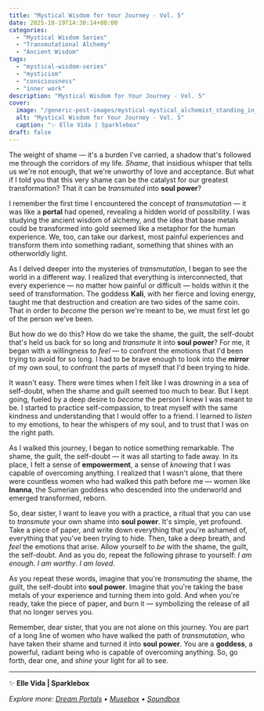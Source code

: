 ```yaml
---
title: "Mystical Wisdom for Your Journey - Vol. 5"
date: 2025-10-19T14:30:14+00:00
categories:
  - "Mystical Wisdom Series"
  - "Transmutational Alchemy"
  - "Ancient Wisdom"
tags:
  - "mystical-wisdom-series"
  - "mysticism"
  - "consciousness"
  - "inner work"
description: "Mystical Wisdom for Your Journey - Vol. 5"
cover:
  image: "/generic-post-images/mystical-mystical_alchemist_standing_in_a_warm_g_0_255f6b1d_1013.jpg"
  alt: "Mystical Wisdom for Your Journey - Vol. 5"
  caption: "✨ Elle Vida | Sparklebox"
draft: false
---
```


The weight of shame — it's a burden I've carried, a shadow that's followed me through the corridors of my life. *Shame*, that insidious whisper that tells us we're not enough, that we're unworthy of love and acceptance. But what if I told you that this very shame can be the catalyst for our greatest transformation? That it can be *transmuted* into **soul power**?

I remember the first time I encountered the concept of *transmutation* — it was like a **portal** had opened, revealing a hidden world of possibility. I was studying the ancient wisdom of alchemy, and the idea that base metals could be transformed into gold seemed like a metaphor for the human experience. We, too, can take our darkest, most painful experiences and transform them into something radiant, something that shines with an otherworldly light.

As I delved deeper into the mysteries of *transmutation*, I began to see the world in a different way. I realized that everything is interconnected, that every experience — no matter how painful or difficult — holds within it the seed of transformation. The goddess **Kali**, with her fierce and loving energy, taught me that destruction and creation are two sides of the same coin. That in order to *become* the person we're meant to be, we must first let go of the person we've been.

But how do we do this? How do we take the shame, the guilt, the self-doubt that's held us back for so long and *transmute* it into **soul power**? For me, it began with a willingness to *feel* — to confront the emotions that I'd been trying to avoid for so long. I had to be brave enough to look into the **mirror** of my own soul, to confront the parts of myself that I'd been trying to hide.

It wasn't easy. There were times when I felt like I was drowning in a sea of self-doubt, when the shame and guilt seemed too much to bear. But I kept going, fueled by a deep desire to *become* the person I knew I was meant to be. I started to practice self-compassion, to treat myself with the same kindness and understanding that I would offer to a friend. I learned to *listen* to my emotions, to hear the whispers of my soul, and to trust that I was on the right path.

As I walked this journey, I began to notice something remarkable. The shame, the guilt, the self-doubt — it was all starting to fade away. In its place, I felt a sense of **empowerment**, a sense of *knowing* that I was capable of overcoming anything. I realized that I wasn't alone, that there were countless women who had walked this path before me — women like **Inanna**, the Sumerian goddess who descended into the underworld and emerged transformed, reborn.

So, dear sister, I want to leave you with a practice, a ritual that you can use to *transmute* your own shame into **soul power**. It's simple, yet profound. Take a piece of paper, and write down everything that you're ashamed of, everything that you've been trying to hide. Then, take a deep breath, and *feel* the emotions that arise. Allow yourself to *be* with the shame, the guilt, the self-doubt. And as you do, repeat the following phrase to yourself: *I am enough*. *I am worthy*. *I am loved*.

As you repeat these words, imagine that you're *transmuting* the shame, the guilt, the self-doubt into **soul power**. Imagine that you're taking the base metals of your experience and turning them into gold. And when you're ready, take the piece of paper, and burn it — symbolizing the release of all that no longer serves you.

Remember, dear sister, that you are not alone on this journey. You are part of a long line of women who have walked the path of *transmutation*, who have taken their shame and turned it into **soul power**. You are a **goddess**, a powerful, radiant being who is capable of overcoming anything. So, go forth, dear one, and *shine* your light for all to see.

---

✨ **Elle Vida | Sparklebox**

*Explore more: [Dream Portals](/the-dreamtoolkit/) • [Musebox](/musebox-dreams/) • [Soundbox](/soundbox/)*
